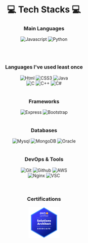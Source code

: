 <div align="center">

  # 💻 Tech Stacks 💻 <br/>
  
  ### Main Languages
  
  <img alt="Javascript" src="https://img.shields.io/badge/Javascript-ffb13b?style=for-the-badge&logo=javascript&logoColor=white"/>
  <img alt="Python" src="https://img.shields.io/badge/Python-3766AB?style=for-the-badge&logo=Python&logoColor=white"/>
  
  <br/><br/>
  
  ### Languages I've used least once
  
  <img alt="Html" src ="https://img.shields.io/badge/HTML-E34F26.svg?&style=for-the-badge&logo=HTML5&logoColor=white"/>
  <img alt="CSS3" src ="https://img.shields.io/badge/CSS3-FF9933.svg?&style=for-the-badge&logo=CSS3&logoColor=white"/>
  <img alt="Java" src="https://img.shields.io/badge/Java-007396?style=for-the-badge&logo=Java&logoColor=white"/><br/>
  <img alt="C" src="https://img.shields.io/badge/C-A8B9CC.svg?&style=for-the-badge&logo=C&logoColor=grey"/>
  <img alt="C++" src ="https://img.shields.io/badge/C++-00599C.svg?&style=for-the-badge&logo=C%2B%2B&logoColor=white"/>
  <img alt="C#" src="https://img.shields.io/badge/Csharp-239120.svg?&style=for-the-badge&logo=Csharp&logoColor=white"/>
  <br/><br/>
  
  ### Frameworks
  
  <img alt="Express" src="https://img.shields.io/badge/Express-000000?style=for-the-badge&logo=Express&logoColor=white"/>
  <img alt="Bootstrap" src="https://img.shields.io/badge/bootstrap-7952B3?style=for-the-badge&logo=bootstrap&logoColor=white">
  <br/><br/>
  
  ### Databases
  
  <img alt="Mysql" src="https://img.shields.io/badge/Mysql-E6B91E?style=for-the-badge&logo=MySql&logoColor=white"/>
  <img alt="MongoDB" src="https://img.shields.io/badge/MongoDB-47A248?style=for-the-badge&logo=MongoDB&logoColor=white"/>
  <img alt="Oracle" src="https://img.shields.io/badge/oracle-F80000?style=for-the-badge&logo=oracle&logoColor=white"/>
  <br/><br/>
  
  ### DevOps & Tools
  
  <img alt="Git" src ="https://img.shields.io/badge/Git-F05032.svg?&style=for-the-badge&logo=Git&logoColor=white"/>
  <img alt="Github" src ="https://img.shields.io/badge/Github-181717.svg?&style=for-the-badge&logo=Github&logoColor=white"/>
  <img alt="AWS" src="https://img.shields.io/badge/AWS-232F3E?style=for-the-badge&logo=AmazonAWS&logoColor=white"/><br/>
  <img alt="Nginx" src ="https://img.shields.io/badge/Nginx-009639.svg?&style=for-the-badge&logo=Nginx&logoColor=white"/>
  <img alt="VSC" src ="https://img.shields.io/badge/VSC-007ACC.svg?&style=for-the-badge&logo=VisualStudioCode&logoColor=white"/><br/>
  <br/><br/>
  
  ### Certifications
  
  <a href="https://www.credly.com/badges/9c233e40-84d8-46b9-8b3b-a81de9818eb0/public_url">
    <img src="./aws-certified-solutions-architect-associate.png" width="100" height="100"/>
  <a/>
  <br/<br/>

</div>

